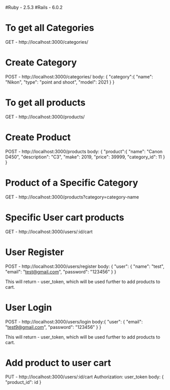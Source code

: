 #Ruby - 2.5.3
#Rails - 6.0.2

# To get all Categories
  GET - http://localhost:3000/categories/

# Create Category
  POST - http://localhost:3000/categories/
  body: {
	  "category":{
		  "name": "Nikon", 
		  "type": "point and shoot", 
		  "model": 2021
  	}
  }

# To get all products
  GET - http://localhost:3000/products/

# Create Product
  POST - http://localhost:3000/products
  body: {
	  "product":{
	  	"name": "Canon D450", 
	  	"description": "C3", 
	  	"make": 2019,
	  	"price": 39999,
	  	"category_id": 11
	  }
  }


# Product of a Specific Category
  GET - http://localhost:3000/products?category=category-name

# Specific User cart products
  GET - http://localhost:3000/users/:id/cart

# User Register
  POST - http://localhost:3000/users/register
  body: {
	  "user": {
		  "name": "test",
		  "email": "test@gmail.com",
		  "password": "123456"
 	  }
  }

  This will return - user_token, which will be used further to add products to cart.

# User Login
  POST - http://localhost:3000/users/login
  body:{
	  "user": {
		  "email": "test9@gmail.com",
		  "password": "123456"
  	}
  }

  This will return - user_token, which will be used further to add products to cart.

# Add product to user cart
  PUT - http://localhost:3000/users/:id/cart
  Authorization: user_token
  body: {
	  "product_id": id
  }  
